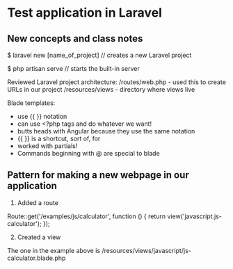 # Test application in Laravel

## New concepts and class notes

$ laravel new [name_of_project]   // creates a new Laravel project

$ php artisan serve   // starts the built-in server

Reviewed Laravel project architecture:
  /routes/web.php - used this to create URLs in our project
  /resources/views - directory where views live

Blade templates:
  - use {{ }} notation
  - can use <?php tags and do whatever we want!
  - butts heads with Angular because they use the same notation
  - {{ }} is a shortcut, sort of, for <?= ?>
  - worked with partials!
  - Commands beginning with @ are special to blade

## Pattern for making a new webpage in our application

1. Added a route

  Route::get('/examples/js/calculator', function () {
      return view('javascript.js-calculator');
  }); 

2. Created a view

  The one in the example above is /resources/views/javascript/js-calculator.blade.php

